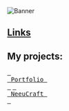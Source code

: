 <picture>
 <source media="(prefers-color-scheme: dark)" srcset="logo_text_white.svg">
 <source media="(prefers-color-scheme: light)" srcset="logo_text.svg">
 <img alt="Banner" src="logo_text.svg">
</picture>

## [Links](https://links.vortygon.space/)
## My projects:
[<kbd> <br> Portfolio <br> </kbd>](https://www.neeucraft.ru/)
[<kbd> <br> NeeuCraft <br> </kbd>](https://www.neeucraft.ru/)
